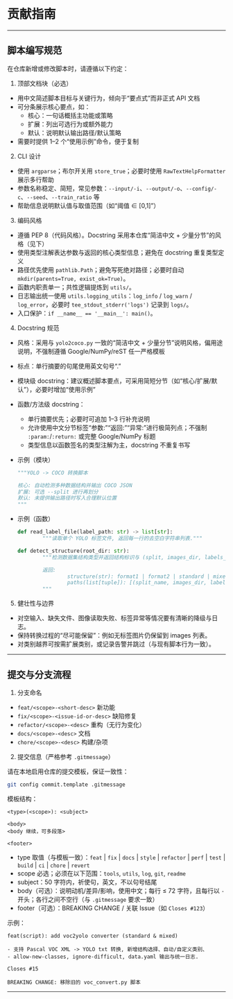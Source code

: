 # 贡献指南

---

## 脚本编写规范

在仓库新增或修改脚本时，请遵循以下约定：

1) 顶部文档块（必选）

- 用中文简述脚本目标与关键行为，倾向于“要点式”而非正式 API 文档
- 可分条展示核心要点，如：
	- 核心：一句话概括主功能或策略
	- 扩展：列出可选行为或额外能力
	- 默认：说明默认输出路径/默认策略
- 需要时提供 1–2 个“使用示例”命令，便于复制

2) CLI 设计

- 使用 `argparse`；布尔开关用 `store_true`；必要时使用 `RawTextHelpFormatter` 展示多行帮助
- 参数名称稳定、简短，常见参数：`--input/-i`、`--output/-o`、`--config/-c`、`--seed`、`--train_ratio` 等
- 帮助信息说明默认值与取值范围（如“阈值 ∈ [0,1]”）

3) 编码风格

- 遵循 PEP 8（代码风格）。Docstring 采用本仓库“简洁中文 + 少量分节”的风格（见下）
- 使用类型注解表达参数与返回的核心类型信息；避免在 docstring 重复类型定义
- 路径优先使用 `pathlib.Path`；避免写死绝对路径；必要时自动 `mkdir(parents=True, exist_ok=True)`。
- 函数内职责单一；共性逻辑提炼到 `utils/`。
- 日志输出统一使用 `utils.logging_utils`：`log_info` / `log_warn` / `log_error`，必要时 `tee_stdout_stderr('logs')` 记录到 `logs/`。
- 入口保护：`if __name__ == '__main__': main()`。

4) Docstring 规范

- 风格：采用与 `yolo2coco.py` 一致的“简洁中文 + 少量分节”说明风格，偏用途说明，不强制遵循 Google/NumPy/reST 任一严格模板
- 标点：单行摘要的句尾使用英文句号“.”
- 模块级 docstring：建议概述脚本要点，可采用简短分节（如“核心/扩展/默认”），必要时增加“使用示例”
- 函数/方法级 docstring：
	- 单行摘要优先；必要时可追加 1–3 行补充说明
	- 允许使用中文分节标签“参数:”“返回:”“异常:”进行极简列点；不强制 `:param:`/`:return:` 或完整 Google/NumPy 标题
	- 类型信息以函数签名的类型注解为主，docstring 不重复书写

- 示例（模块）

	```python
	"""YOLO -> COCO 转换脚本

	核心: 自动检测多种数据结构并输出 COCO JSON
	扩展: 可选 --split 进行再划分
	默认: 未提供输出路径时写入合理默认位置
	"""
	```

- 示例（函数）

	```python
	def read_label_file(label_path: str) -> list[str]:
			"""读取单个 YOLO 标签文件, 返回每一行的去空白字符串列表."""

	def detect_structure(root_dir: str):
			"""检测数据集结构类型并返回结构标识与 (split, images_dir, labels_dir) 列表.

			返回:
					structure(str): format1 | format2 | standard | mixed | unknown
					paths(list[tuple]): [(split_name, images_dir, labels_dir), ...]
			"""
	```

5) 健壮性与边界

- 对空输入、缺失文件、图像读取失败、标签异常等情况要有清晰的降级与日志。
- 保持转换过程的“尽可能保留”：例如无标签图片仍保留到 images 列表。
- 对类别越界可按需扩展类别，或记录告警并跳过（与现有脚本行为一致）。

---

## 提交与分支流程

1) 分支命名

- `feat/<scope>-<short-desc>` 新功能
- `fix/<scope>-<issue-id-or-desc>` 缺陷修复
- `refactor/<scope>-<desc>` 重构（无行为变化）
- `docs/<scope>-<desc>` 文档
- `chore/<scope>-<desc>` 构建/杂项

2) 提交信息（严格参考 `.gitmessage`）

请在本地启用仓库的提交模板，保证一致性：

```bash
git config commit.template .gitmessage
```

模板结构：

```
<type>(<scope>): <subject>

<body>
<body 继续，可多段落>

<footer>
```

- type 取值（与模板一致）：`feat` | `fix` | `docs` | `style` | `refactor` | `perf` | `test` | `build` | `ci` | `chore` | `revert`
- scope 必选；必须在以下范围：`tools`, `utils`, `log`, `git`, `readme`
- subject：50 字符内，祈使句，英文，不以句号结尾
- body（可选）：说明动机/差异/影响，使用中文；每行 ≤ 72 字符，且每行以 `- ` 开头；各行之间不空行（与 `.gitmessage` 要求一致）
- footer（可选）：BREAKING CHANGE / 关联 Issue（如 `Closes #123`）

示例：

```
feat(script): add voc2yolo converter (standard & mixed)

- 支持 Pascal VOC XML -> YOLO txt 转换, 新增结构选择、自动/自定义类别、
- allow-new-classes, ignore-difficult, data.yaml 输出与统一日志.

Closes #15

BREAKING CHANGE: 移除旧的 voc_convert.py 脚本
```

---